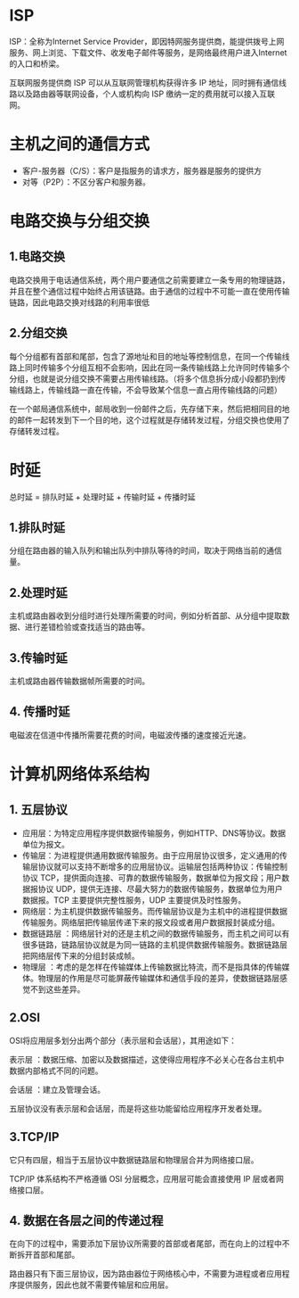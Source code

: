 # ISP
ISP：全称为Internet Service Provider，即因特网服务提供商，能提供拨号上网服务、网上浏览、下载文件、收发电子邮件等服务，是网络最终用户进入Internet的入口和桥梁。

互联网服务提供商 ISP 可以从互联网管理机构获得许多 IP 地址，同时拥有通信线路以及路由器等联网设备，个人或机构向 ISP 缴纳一定的费用就可以接入互联网。

# 主机之间的通信方式
- 客户-服务器（C/S）：客户是指服务的请求方，服务器是服务的提供方
- 对等（P2P）：不区分客户和服务器。

# 电路交换与分组交换
## 1.电路交换
电路交换用于电话通信系统，两个用户要通信之前需要建立一条专用的物理链路，并且在整个通信过程中始终占用该链路。由于通信的过程中不可能一直在使用传输链路，因此电路交换对线路的利用率很低

## 2.分组交换
每个分组都有首部和尾部，包含了源地址和目的地址等控制信息，在同一个传输线路上同时传输多个分组互相不会影响，因此在同一条传输线路上允许同时传输多个分组，也就是说分组交换不需要占用传输线路。（将多个信息拆分成小段都扔到传输线路上，传输线路一直在传输，不会导致某个信息一直占用传输线路的问题）

在一个邮局通信系统中，邮局收到一份邮件之后，先存储下来，然后把相同目的地的邮件一起转发到下一个目的地，这个过程就是存储转发过程，分组交换也使用了存储转发过程。

# 时延
总时延 = 排队时延 + 处理时延 + 传输时延 + 传播时延
## 1.排队时延
分组在路由器的输入队列和输出队列中排队等待的时间，取决于网络当前的通信量。
## 2.处理时延
主机或路由器收到分组时进行处理所需要的时间，例如分析首部、从分组中提取数据、进行差错检验或查找适当的路由等。
## 3.传输时延
主机或路由器传输数据帧所需要的时间。
## 4. 传播时延
电磁波在信道中传播所需要花费的时间，电磁波传播的速度接近光速。

# 计算机网络体系结构
## 1. 五层协议
- 应用层：为特定应用程序提供数据传输服务，例如HTTP、DNS等协议。数据单位为报文。
- 传输层：为进程提供通用数据传输服务。由于应用层协议很多，定义通用的传输层协议就可以支持不断增多的应用层协议。运输层包括两种协议：传输控制协议 TCP，提供面向连接、可靠的数据传输服务，数据单位为报文段；用户数据报协议 UDP，提供无连接、尽最大努力的数据传输服务，数据单位为用户数据报。TCP 主要提供完整性服务，UDP 主要提供及时性服务。
- 网络层：为主机提供数据传输服务。而传输层协议是为主机中的进程提供数据传输服务。网络层把传输层传递下来的报文段或者用户数据报封装成分组。
- 数据链路层 ：网络层针对的还是主机之间的数据传输服务，而主机之间可以有很多链路，链路层协议就是为同一链路的主机提供数据传输服务。数据链路层把网络层传下来的分组封装成帧。
- 物理层 ：考虑的是怎样在传输媒体上传输数据比特流，而不是指具体的传输媒体。物理层的作用是尽可能屏蔽传输媒体和通信手段的差异，使数据链路层感觉不到这些差异。

## 2.OSI
OSI将应用层多划分出两个部分（表示层和会话层），其用途如下：

表示层 ：数据压缩、加密以及数据描述，这使得应用程序不必关心在各台主机中数据内部格式不同的问题。

会话层 ：建立及管理会话。

五层协议没有表示层和会话层，而是将这些功能留给应用程序开发者处理。

## 3.TCP/IP
它只有四层，相当于五层协议中数据链路层和物理层合并为网络接口层。

TCP/IP 体系结构不严格遵循 OSI 分层概念，应用层可能会直接使用 IP 层或者网络接口层。

## 4. 数据在各层之间的传递过程
在向下的过程中，需要添加下层协议所需要的首部或者尾部，而在向上的过程中不断拆开首部和尾部。

路由器只有下面三层协议，因为路由器位于网络核心中，不需要为进程或者应用程序提供服务，因此也就不需要传输层和应用层。
